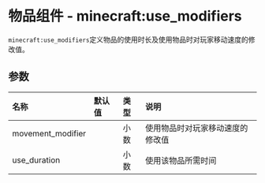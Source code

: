
# 物品组件 - minecraft:use_modifiers
`minecraft:use_modifiers`定义物品的使用时长及使用物品时对玩家移动速度的修改值。

## 参数

| 名称 | 默认值 | 类型 | 说明  |
|:----------|:----------|:----------|:----------|
| movement_modifier | | 小数 | 使用物品时对玩家移动速度的修改值 |
| use_duration | | 小数 | 使用该物品所需时间 |
